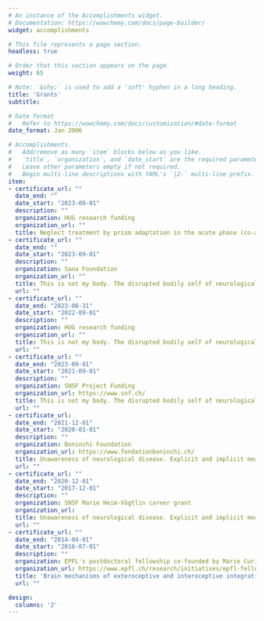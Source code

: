 ```yaml
---
# An instance of the Accomplishments widget.
# Documentation: https://wowchemy.com/docs/page-builder/
widget: accomplishments

# This file represents a page section.
headless: true

# Order that this section appears on the page.
weight: 65

# Note: `&shy;` is used to add a 'soft' hyphen in a long heading.
title: 'Grants'
subtitle:

# Date format
#   Refer to https://wowchemy.com/docs/customization/#date-format
date_format: Jan 2006

# Accomplishments.
#   Add/remove as many `item` blocks below as you like.
#   `title`, `organization`, and `date_start` are the required parameters.
#   Leave other parameters empty if not required.
#   Begin multi-line descriptions with YAML's `|2-` multi-line prefix.
item:
- certificate_url: ""
  date_end: ""
  date_start: "2023-09-01"
  description: ""
  organization: HUG research funding
  organization_url: ""
  title: Neglect treatment by prism adaptation in the acute phase (co-applicant Dr. Jennifer Martin)
- certificate_url: ""
  date_end: ""
  date_start: "2023-09-01"
  description: ""
  organization: Sana Foundation
  organization_url: ""
  title: This is not my body. The disrupted bodily self of neurological patients
  url: ""
- certificate_url: ""
  date_end: "2023-08-31"
  date_start: "2022-09-01"
  description: ""
  organization: HUG research funding
  organization_url: ""
  title: This is not my body. The disrupted bodily self of neurological patients
  url: ""
- certificate_url: ""
  date_end: "2023-09-01"
  date_start: "2021-09-01"
  description: ""
  organization: SNSF Project Funding
  organization_url: https://www.snf.ch/
  title: This is not my body. The disrupted bodily self of neurological patients
  url: ""
- certificate_url: 
  date_end: "2021-12-01"
  date_start: "2020-01-01"
  description: ""
  organization: Boninchi Foundation
  organization_url: https://www.fondationboninchi.ch/
  title: Unawareness of neurological disease. Explicit and implicit measures, brain correlates, and recovery of awareness
  url: ""
- certificate_url: ""
  date_end: "2020-12-01"
  date_start: "2017-12-01"
  description: ""
  organization: SNSF Marie Heim-Vögtlin career grant
  organization_url: 
  title: Unawareness of neurological disease. Explicit and implicit measures, brain correlates, and recovery of awareness.
  url: ""
- certificate_url: "" 
  date_end: "2014-04-01"
  date_start: "2016-07-01"
  description: ""
  organization: EPFL's postdoctoral fellowship co-founded by Marie Curie
  organization_url: https://www.epfl.ch/research/initiatives/epfl-fellows/
  title: 'Brain mechanisms of exteroceptive and interoceptive integration in bodily self-consciousness.'
  url: ""

design:
  columns: '2' 
---
```


